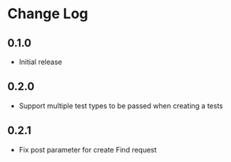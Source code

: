 # Change Log


## 0.1.0

- Initial release

## 0.2.0

- Support multiple test types to be passed when creating a tests

## 0.2.1

- Fix post parameter for create Find request


